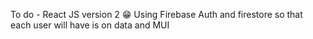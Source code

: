 To do - React JS
version 2 😁
Using Firebase Auth and firestore so that each user will have is on data
and MUI 


